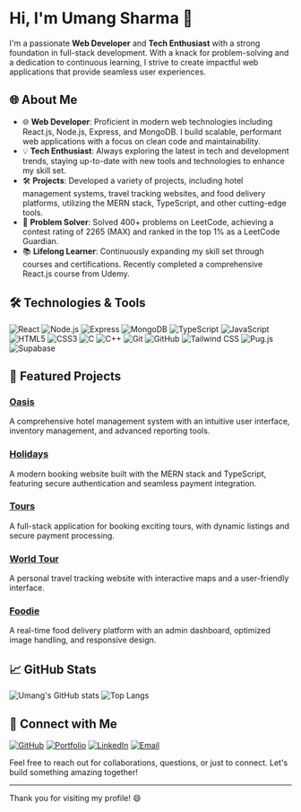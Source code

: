# Hi, I'm Umang Sharma 👋

I'm a passionate **Web Developer** and **Tech Enthusiast** with a strong foundation in full-stack development. With a knack for problem-solving and a dedication to continuous learning, I strive to create impactful web applications that provide seamless user experiences.

## 🌐 About Me

- 🌐 **Web Developer**: Proficient in modern web technologies including React.js, Node.js, Express, and MongoDB. I build scalable, performant web applications with a focus on clean code and maintainability.
- 💡 **Tech Enthusiast**: Always exploring the latest in tech and development trends, staying up-to-date with new tools and technologies to enhance my skill set.
- 🛠 **Projects**: Developed a variety of projects, including hotel management systems, travel tracking websites, and food delivery platforms, utilizing the MERN stack, TypeScript, and other cutting-edge tools.
- 🧩 **Problem Solver**: Solved 400+ problems on LeetCode, achieving a contest rating of 2265 (MAX) and ranked in the top 1% as a LeetCode Guardian.
- 📚 **Lifelong Learner**: Continuously expanding my skill set through courses and certifications. Recently completed a comprehensive React.js course from Udemy.

## 🛠 Technologies & Tools

![React](https://img.shields.io/badge/React-20232A?style=for-the-badge&logo=react&logoColor=61DAFB)
![Node.js](https://img.shields.io/badge/Node.js-339933?style=for-the-badge&logo=nodedotjs&logoColor=white)
![Express](https://img.shields.io/badge/Express-000000?style=for-the-badge&logo=express&logoColor=white)
![MongoDB](https://img.shields.io/badge/MongoDB-4EA94B?style=for-the-badge&logo=mongodb&logoColor=white)
![TypeScript](https://img.shields.io/badge/TypeScript-007ACC?style=for-the-badge&logo=typescript&logoColor=white)
![JavaScript](https://img.shields.io/badge/JavaScript-F7DF1E?style=for-the-badge&logo=javascript&logoColor=black)
![HTML5](https://img.shields.io/badge/HTML5-E34F26?style=for-the-badge&logo=html5&logoColor=white)
![CSS3](https://img.shields.io/badge/CSS3-1572B6?style=for-the-badge&logo=css3&logoColor=white)
![C](https://img.shields.io/badge/C-00599C?style=for-the-badge&logo=c&logoColor=white)
![C++](https://img.shields.io/badge/C++-00599C?style=for-the-badge&logo=cplusplus&logoColor=white)
![Git](https://img.shields.io/badge/Git-F05032?style=for-the-badge&logo=git&logoColor=white)
![GitHub](https://img.shields.io/badge/GitHub-181717?style=for-the-badge&logo=github&logoColor=white)
![Tailwind CSS](https://img.shields.io/badge/Tailwind_CSS-38B2AC?style=for-the-badge&logo=tailwind-css&logoColor=white)
![Pug.js](https://img.shields.io/badge/Pug-E3C29B?style=for-the-badge&logo=pug&logoColor=black)
![Supabase](https://img.shields.io/badge/Supabase-3ECF8E?style=for-the-badge&logo=supabase&logoColor=white)

## 📌 Featured Projects

### [**Oasis**](https://the-wild-oasis97.netlify.app/dashboard)
A comprehensive hotel management system with an intuitive user interface, inventory management, and advanced reporting tools.

### [**Holidays**](https://holidays9760.onrender.com/)
A modern booking website built with the MERN stack and TypeScript, featuring secure authentication and seamless payment integration.

### [**Tours**](https://github.com/Umang-Sharma1/Natour)
A full-stack application for booking exciting tours, with dynamic listings and secure payment processing.

### [**World Tour**](https://worldtour9760.netlify.app/)
A personal travel tracking website with interactive maps and a user-friendly interface.

### [**Foodie**](https://foodie.example.com)
A real-time food delivery platform with an admin dashboard, optimized image handling, and responsive design.

## 📈 GitHub Stats

![Umang's GitHub stats](https://github-readme-stats.vercel.app/api?username=Umang-Sharma1&show_icons=true&theme=radical)
![Top Langs](https://github-readme-stats.vercel.app/api/top-langs/?username=Umang-Sharma1&layout=compact&theme=radical)

## 🔗 Connect with Me

[![GitHub](https://img.shields.io/badge/GitHub-181717?style=for-the-badge&logo=github&logoColor=white)](https://github.com/Umang-Sharma1)
[![Portfolio](https://img.shields.io/badge/Portfolio-000000?style=for-the-badge&logo=aboutdotme&logoColor=white)](https://umang9760.netlify.app)
[![LinkedIn](https://img.shields.io/badge/LinkedIn-0A66C2?style=for-the-badge&logo=linkedin&logoColor=white)](https://www.linkedin.com/in/umang-sharma9760/)
[![Email](https://img.shields.io/badge/Email-D14836?style=for-the-badge&logo=gmail&logoColor=white)](mailto:umangsharma1905@gmail.com)

Feel free to reach out for collaborations, questions, or just to connect. Let's build something amazing together!

---

Thank you for visiting my profile! 😄

